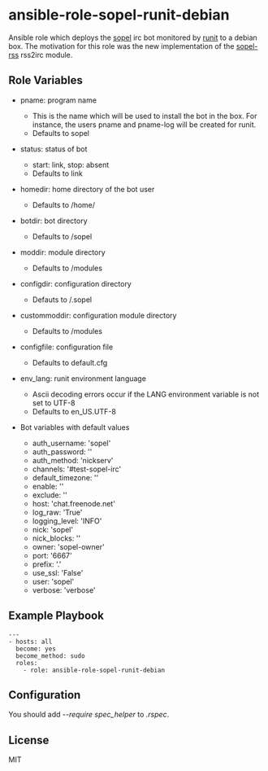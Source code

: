 ansible-role-sopel-runit-debian
=========

Ansible role which deploys the [sopel](https://github.com/sopel-irc/sopel) irc bot monitored by [runit](http://smarden.org/runit/) to a debian box. The motivation for this role was the new implementation of the [sopel-rss](https://github.com/RebelCodeBase/sopel-rss) rss2irc module.

Role Variables
--------------

* pname: program name
  * This is the name which will be used to install the bot in the box. For instance, the users pname and pname-log will be created for runit.
  * Defaults to sopel

* status: status of bot
  * start: link, stop: absent
  * Defaults to link

* homedir: home directory of the bot user <pname>
  * Defaults to /home/<pname>

* botdir: bot directory
  * Defaults to <homedir>/sopel

* moddir: module directory
  * Defaults to <homedir>/modules

* configdir: configuration directory
  * Defauts to <homedir>/.sopel

* custommoddir: configuration module directory
  * Defaults to <configdir>/modules

* configfile: configuration file
  * Defaults to default.cfg

* env_lang: runit environment language
  * Ascii decoding errors occur if the LANG environment variable is not set to UTF-8
  * Defaults to en_US.UTF-8

* Bot variables with default values
  * auth_username: 'sopel'
  * auth_password: ''
  * auth_method: 'nickserv'
  * channels: '#test-sopel-irc'
  * default_timezone: ''
  * enable: ''
  * exclude: ''
  * host: 'chat.freenode.net'
  * log_raw: 'True'
  * logging_level: 'INFO'
  * nick: 'sopel'
  * nick_blocks: ''
  * owner: 'sopel-owner'
  * port: '6667'
  * prefix: '.'
  * use_ssl: 'False'
  * user: 'sopel'
  * verbose: 'verbose'

Example Playbook
----------------

```
---
- hosts: all
  become: yes
  become_method: sudo
  roles:
    - role: ansible-role-sopel-runit-debian
```

Configuration
-------------

You should add *--require spec_helper* to *.rspec*.

License
-------

MIT

